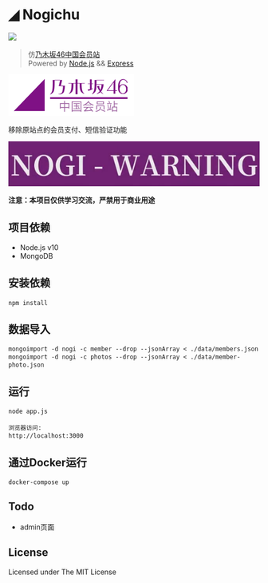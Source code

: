 # ◢ Nogichu 
[![](https://img.shields.io/badge/nogizaka-suki-77348b)](https://www.nogizaka46.com)
>仿[乃木坂46中国会员站](https://www.nogizaka46-cn.com)   
>Powered by [Node.js](https://nodejs.org) && [Express](https://expressjs.com)

![avatar](./public/images/logo.png)

移除原站点的会员支付、短信验证功能  

![warning](./docs/nogi-warning.png)

**注意：本项目仅供学习交流，严禁用于商业用途**

## 项目依赖
* Node.js v10
* MongoDB

## 安装依赖
```shell script
npm install
```

## 数据导入
```shell script
mongoimport -d nogi -c member --drop --jsonArray < ./data/members.json
mongoimport -d nogi -c photos --drop --jsonArray < ./data/member-photo.json
```

## 运行
```shell script
node app.js

浏览器访问:
http://localhost:3000
```

## 通过Docker运行
```shell script
docker-compose up
```

## Todo
* admin页面

## License
Licensed under The MIT License